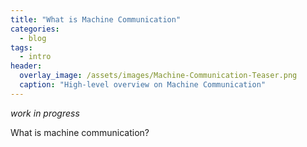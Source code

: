 ```yaml
---
title: "What is Machine Communication"
categories:
  - blog
tags:
  - intro
header:
  overlay_image: /assets/images/Machine-Communication-Teaser.png
  caption: "High-level overview on Machine Communication"
---
```


*work in progress*

What is machine communication?

